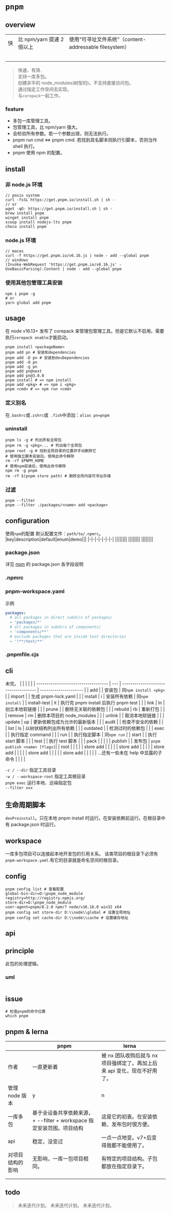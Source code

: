 # `pnpm`

## overview

|     |                           |                                                        |
| --- | ------------------------- | ------------------------------------------------------ |
| 快  | 比 npm/yarn 提速 2 倍以上 | 使用“可寻址文件系统”（content-addressable filesystem） |
|     |                           |                                                        |
|     |                           |                                                        |
|     |                           |                                                        |
|     |                           |                                                        |
|     |                           |                                                        |

> 快速、有效.  
> 支持一库多包。  
> 创建非平的 node_modules(树型的)。不支持直接访问包。  
> 通过指定工作空间去实现。  
> 与`corepack`一起工作。

### feature

- 多包一库管理工具。
- 包管理工具，比 npm/yarn 强大。
- 会检验所有参数。若一个参数出错，则无法执行。
- pnpm run cmd <=> pnpm cmd. 若找到具名脚本则执行引脚本，否则当作 shell 执行。
- pnpm 使用 npm 的配置。

## install

### 非 node.js 环境

```shell
// posix system
curl -fsSL https://get.pnpm.io/install.sh | sh -
// or
wget -qO- https://get.pnpm.io/install.sh | sh -
brew install pnpm
winget install pnpm
scoop install nodejs-lts pnpm
choco install pnpm
```

### node.js 环境

```shell
// macos
curl -f https://get.pnpm.io/v6.16.js | node - add --global pnpm
// windows
(Invoke-WebRequest 'https://get.pnpm.io/v6.16.js' -UseBasicParsing).Content | node - add --global pnpm
```

### 使用其他包管理工具安装

```shell
npm i pnpm -g
# or
yarn global add pnpm
```

## usage

在 node v16.13+ 发布了 corepack 来管理包管理工具。但是它默认不启用。需要执行`corepack enable`才能启动。

```shell
pnpm install <packageName>
pnpm add pn # 安装到dependencies
pnpm add -D pn # 安装到devDependencies
pnpm add -O pn
pnpm add -g pn
pnpm add pn@next
pnpm add pn@3.0.0
pnpm install # => npm install
pnpm add <pkg> # => npm i <pkg>
pnpm <cmd> # => npm run <cmd>
```

### 定义别名

在`.bashrc`或`.zshrc`或` .fish`中添加：`alias pn=pnpm`

### uninstall

```shell
pnpm ls -g # 列出所有全局包
pnpm rm -g <pkg>... # 列出每个全局包
pnpm root -g # 找到全局目录的位置并手动删除它
# 使用独立脚本安装后，使用此命令移除
rm -rf $PNPM_HOME
# 使用npm安装后，使用此命令移除
npm rm -g pnpm
rm -rf $(pnpm store path) # 删除全局内容可寻址存储
```

### 过滤

```
pnpm --filter
pnpm --filter ./packages/<name> add <package>
```

## configuration

使用`npm`的配置
默认配置文件：`path/to/.npmrc`。  
|key|description|default|enum|demo|||
|-|-|-|-|-|-|-|
||||||||
||||||||
||||||||

### package.json

详见 [npm](/package-manager/npm/index.html) 的 package.json 各字段说明

### .npmrc

### pnpm-workspace.yaml

示例

```yaml
packages:
  # all packages in direct subdirs of packages/
  - 'packages/*'
  # all packages in subdirs of components/
  - 'components/**'
  # exclude packages that are inside test directories
  - '!**/test/**'
```

### .pnpmfile.cjs

## cli

未完。
| | | | |
| ----------------------------------- | --- | ------------------------------------ | --------------------- |
| add | | 安装包 | 同`npm install <pkg>` |
| import | | 生成 pnpm-lock.yaml | |
| install | i | 安装所有依赖 | 同`npm install` |
| install-test | it | 执行完 pnpm install 后执行 pnpm test | |
| link | ln | 创立本地软链接 | |
| prune | | 删除无关联的依赖包 | |
| rebuild | rb | 重新打包 | |
| remove | rm | 删除本项目的 node_modules | |
| unlink | | 取消本地软链接 | |
| update | up | 更新依赖包成为允许的最新版本 | |
| audit | | 检查不安全的依赖 | |
| list | ls | 以树状结构列出所有依赖 | |
| outdated | | 检测过时的依赖包 | |
| exec | | 执行指定 command | |
| run | | 执行指定脚本 | 同`npm run` |
| start | | 执行 start 脚本 | |
| test | | 执行 test 脚本 | |
| pack | | | |
| publish | | 发布包 | `pnpm publish <name> [flags]`|
| root | | | |
| store add | | | |
| store add | | | |
| store add | | | |
| store add | | | |
| store add | | | |
| ...还有一些未在 help 中显露的子命令 | | | |

`-c / --dir` 指定工具目录  
`-w / --workspace-root` 指定工具根目录  
`pnpm exec` 运行本地、远端指定包  
`--filter xxx`

## 生命周期脚本

`devPreinstall`。只在本地 pnpm install 时运行。在安装依赖前运行。在根目录中有 package.json 时运行。

## workspace

一库多包项目可以连接起本地开发包的引用关系。
该类项目的根目录下必须有`pnpm-workspace.yaml`.有它的目录就是命名空间的根目录。

## config

```shell
pnpm config list # 查看配置
global-bin-dir=D:\pnpm_node_module
registry=http://registry.npmjs.org/
store-dir=D:\pnpm_node_module
user-agent=pnpm/8.2.0 npm/? node/v16.16.0 win32 x64
pnpm config set store-dir D:\\node\\global # 设置全局地址
pnpm config set cache-dir D:\\node\\cache # 设置缓存地址

```

## api

## principle

此包的处理逻辑。

### uml

```

```

## issue

```shell
# 检查pnpm的命令位置
which pnpm

```

## pnpm & lerna

|                  | pnpm                                                                  | lerna                                                                     |     |
| ---------------- | --------------------------------------------------------------------- | ------------------------------------------------------------------------- | --- |
| 作者             | 一直更新着                                                            | 被 nx 团队收购后就与 nx 项目强绑定了。再加上后来 api 变化，现在不好用了。 |     |
| 管理 node 版本   | y                                                                     | n                                                                         |     |
| 一库多包         | 基于全设备共享依赖来源，+ --filter + workspace 指定安装范围。项目结构 | 这是它的初衷。在安装依赖、发布包时很方便。                                |     |
| api              | 稳定，没变过                                                          | 一点一点地变。v7+后变得我都不能使用了。                                   |     |
| 对项目结构的影响 | 无影响，一库一包项目相同。                                            | 有特定的项目结构。子包都放在指定目录下。                                  |     |
|                  |                                                                       |                                                                           |     |
|                  |                                                                       |                                                                           |     |

## todo

> 未来迭代计划。
> 未来迭代计划。
> 未来迭代计划。
